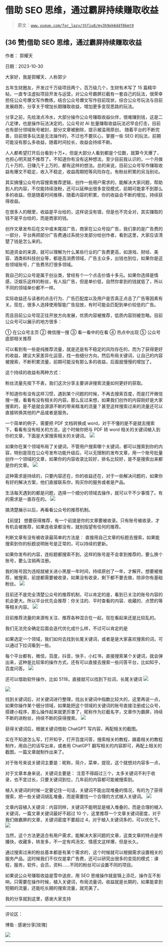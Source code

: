# 借助 SEO 思维，通过霸屏持续赚取收益

> 原文：[`www.yuque.com/for_lazy/thfiu8/my3h9pk6ddf8kmt9`](https://www.yuque.com/for_lazy/thfiu8/my3h9pk6ddf8kmt9)

## (36 赞)借助 SEO 思维，通过霸屏持续赚取收益

作者： 郭耀天

日期：2023-10-30

大家好，我是郭耀天，人称郭少

五年生财圈友，开发过千万级项目两个，百万级几个，生财有术写了 15 篇精华帖，一直专注虚拟项目开发与运营，对公众号霸屏拦截有一套自己的玩法，很荣幸担任公众号爆文写作教练，结合公众号爆文写作目前现状，综合公众号玩法与目前发展趋势，分享关于增加长期赚取收益，增加更多变现思路的玩法。

分享之前，先给泼点冷水，大部分操作公众号赚取收益伙伴，很难赚到钱，这是二八定律，也是操作玩法决定的，公众号对 AI 批量赚取收益玩法迟早会打击，目前也有部分领域账号被封，部分文章被删除，提示被滥用原创， 随着平台的不断完善，目前很多玩法是无法操作的，不过也不要灰心，掌握一些 SEO 的玩法，前期可能没有那么多收益，随着时间拉长，收益会持续不断。

人人都希望打开后台看到十万+，但是大部分人看到都是个位数，就算今天爆了，也担心明天就不推荐了。不知道你有没有这种想法，至少目前我认识的，一个月做几十万的，日赚几千上万的，都有这样的想法。总的来说，目前公众号写作赚取收益有爆文不稳定，收入不稳定，收益周期短等风险存在。有粉丝积累的另当别论。

其实搞懂公众号内容搜索推荐逻辑，创作一些用户需求的，能解决大家问题，帮助到人的内容，不仅能持续涨粉，还可以延伸出很多变现模式，前期可能拿不到那么多的收益，但是随着时间推移，随着内容的积累，你的收益会不断的增加，持续获得收益。

在很多人的眼里，收益是平台给的，这样说没有错，但是也不完全对，其实赚取的钱不是平台给的，而是商家的钱。

创作文章发布后在文中或末尾挂广告，商家在公众号投广告，我们拿的是广告费的一部分，平台再把部分广告费通过系统分发部分给创作者，看到这里，大家应该清楚了钱是怎么来的。

知道资金的来源，就可以理解为什么某些行业的广告费更高，如游戏、财经、美容、酒类和科技创业等，都是高消费领域，广告主众多，出钱也到位，如果你是这些领域账号，广告费吊打很多领域。

我自己的公众号是属于创业类，曾经有个一个点击价值十多元。如果你选择是情感，泛娱乐这样的粉丝，有人投广告，但是单价低，自然你拿到的钱就低了，所以不同的领域单价都不一样。

实际收益还与读者的点击行为、广告匹配度以及用户是否真正点击了广告等因素有关。现在，很多人选择使用智能广告投放，有时可能会匹配到单价较低的广告。

而且目前公众号现正往开放方向发展，优质内容被推荐，低质内容则被忽略。目前公众号可以展示的地方很多：

① 在公众号主页
② 微信搜一搜
③ 看一看中的在看
④ 热点中出现
⑤ 公众号底部相关推荐

可以看到有一些是纯推荐流量，就是还是有不稳定的风险存在的，而为了获得更好的收益，建议大家差异化运营，找一些细分方向，然后布局关键词，让自己的内容被搜索，不断积累流量，前期可能没有那么多的收益，后面就慢慢的增加了。

这个持续的收益有两种方式：

粉丝流量先按下不表，我们这次分享主要讲讲搜索流量如何更好的获取。

不知道你有没有这样习惯，遇到某个问题的时候，不再去搜索百度，而是打开微信搜一搜，看看有没有相关的内容。那么反过来想，如果我们创作的内容刚好是大家搜索的，是不是就会源源不断的带来精准的流量？甚至这样搜索过来的流量还可以直接转换其他的产品或者是服务。

一个简单的例子，需要把 PDF 文档转换成 word，对于不懂的是不是就去搜索下，看看有没有相关的方法，这个时候你把与 PDF 转 word 相关的关键词植入到你的文章，下面是大家搜索相关的关键词。
![](img/85527b74b57d4dfc86b815aa3bb28a82.png)

如果你在某个领域布局了关键词，不管用户搜索哪个关键词，都可以搜索到你的内容，特别是现在公众号发布功能升级后，可以无限制的发布文章，用一个账号批量创作一个领域的文章，如果你的内容收录比较好，排名比较好，是不是搜索出来都是你的文章。
![](img/ebc540d97ab10ee03ca30eb4792c6a6d.png)

这种需求是持续的，只要内容还在，你的收益还在，对于一些解决问题的，如果你有好的解决方案，他们直接联系你，购买你的服务或者是产品。

生活每天遇到的都是问题，选择一个细分的领域去操作，就可以干不少事情了。有的需求是一直存在的。
![](img/dba227b04656a8e58cc9c47d51119d4b.png)

搞清楚展示以后，再看看公众号的推荐机制。

【前提】
想要获得推荐，有一个前提是你的文章要被收录。只有账号被收录，才有机会被推荐，如果连收录都没有，就别指望有任何的推荐。

判断文章有没有被收录最简单的方法是：
直接用自己文章的标题去搜索，如果能搜索到你的标题说明账号是正常的，可以持续的更新。

如果你发布的内容，连标题都搜索不到，这样的账号是不会拿到推荐的，要么换个账号，要么注销再注册。

我的账号因为违规就被关进小黑屋一年时间，持续原创了一年，才解开。想要被推荐，被搜索，前提都需要被收录，如果没有收录，剩下都不要去做，除非你有基础粉丝。
![](img/e1a07f70b4f62524fa781e70168412b0.png)

目前还不是完全清楚公众号的推荐机制，可以肯定的是，看到已关注的账号内容的机会更大。所以平台优先会推荐：你关注的、平时查看的内容、收藏的、点赞的等等相关内容。
![](img/b614b31e05777e6ffec8b2b9c07e9cf2.png)

目前推荐流量的来源有关注、推荐各种混合在一起，现在看起来还是比较乱的。

我们无法完全确定后面会迭代优化成什么样，不过可以肯定的是

如果选定一个领域，我们如何去找到长尾关键词，或者是是大家喜欢搜索的词，可以通过下拉词看到一些。

每个平台都有，微信，百度，抖音，快手，小红书，直接搜索某个关键词，就会弹出来，这种是比较笨的操作方式，还有可以直接去搜索一些问答平台，比如知乎，百度问答。
![](img/79f9e78ba33d6e46cd34a1ec9f30159d.png)

还可以借助软件操作，比如 5118，直接就可以找到下拉词，长尾关键词
![](img/363efe7f0f423ee74a700448a32dd23d.png)

![](img/86ea92260df4b1e4f5ed0617f432fea1.png)

找到关键词后，对关键词进行整理，找出关键词中指数比较大的，这里再说一点，如果你操作某个细分领域，如果能把这个领域的关键词的账号直接注册成公众号，搭建小程序，那么操作起来就更厉害了，昵称作为拦截名字，文章作为霸屏，持续不断的进粉丝，持续不断的获得搜索。
![](img/3569ce36e8273b655b2cd7243b69a070.png)

获得关键词后，根据关键词借助 ChatGPT 写内容，再配相关的截图。

实在不知道怎么写，打开知乎，打开百度问答，搜索相关的教程，跟着相关的教程制作，用自己的话写出来，或者用 ChatGPT 翻写相关的内容即可，再配上相关的截图，一篇文章就制作出来了。

对于账号来说关键词主要是：昵称，简介，菜单，提现，这个就想对内容多一点，

对于文章本身来说，关键词主要是：
注意不得超过三个，太多关键词不利于收录，也不宜过长，只要关键词到位，几年前的内容都可能被搜索到。

植入关键词的时候一定要记住一句话，关键词不能出现堆叠的情况，有的为了获得搜索，把一些关键词胡乱堆叠，而是需要找一个合理的方式植入关键词。
![](img/d535f66dfb5674156cec1127c1aaaa11.png)

文章内容植入关键词：内容同样，关键词不能明显是植入堆叠的，而是合理的植入关键词，一篇文章关键词最好不超过 10 个，这里推荐一个文章关键词密度，对于我们做霸屏的文章，关键词密度不要超过 4，对于植入关键词多的，可以优化下。
![](img/eaf773659da34271e575dc012586547b.png)

当然，这个方法更适合有用户需求，能解决大家问题的文章，这类文章的特点是传播快，收藏多，转发多，不一定有鸡汤文、情感文这样爆，但是长久。

通过搜索过来的粉丝基本都是有某个需求的，这个时候就可以根据需求设置相关的服务产品。这时候我们不仅仅是拿广告费，还可以研究出很多的变现的模式：课程，服务，软件，会员，资料……不同的粉丝可以设置不同的项目。

如果说公众号赚取收益是雪中送炭，用 SEO 思维操作就是锦上添花，操作互不影响，只需要在操作时候，植入关键词，布局流量词，收益就是长期的，如果能拿到短期的流量，还能吃长期的搜索流量，就完美了。

我的分享就到这里，感谢大家支持

* * *

评论区：

博鱼 : 感谢分享[玫瑰]

![](img/1c37d505930596d12a88ab23e11aa07a.png)

* * *